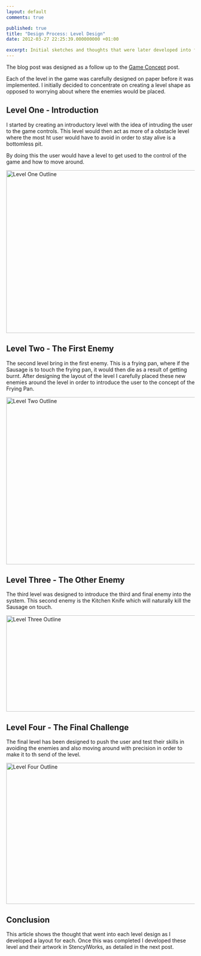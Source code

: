 ```yaml
---
layout: default
comments: true

published: true
title: "Design Process: Level Design"
date: 2012-03-27 22:25:39.000000000 +01:00

excerpt: Initial sketches and thoughts that were later developed into full levels for the game. 
---
```

The blog post was designed as a follow up to the [Game Concept](http://danielgroves.net/2012/03/game-concept/ "Game Concept") post.

Each of the level in the game was carefully designed on paper before it was implemented. I initially decided to concentrate on creating a level shape as opposed to worrying about where the enemies would be placed.

## Level One - Introduction

I started by creating an introductory level with the idea of intruding the user to the game controls. This level would then act as more of a obstacle level where the most ht user would have to avoid in order to stay alive is a bottomless pit.

By doing this the user would have a level to get used to the control of the game and how to move around.

[<img class="size-large wp-image-838" title="Level One Outline" src="http://danielgroves.net/wp-content/uploads/2012/03/DSC_60662-710x435.jpg" alt="Level One Outline" width="710" height="435" />](http://danielgroves.net/wp-content/uploads/2012/03/DSC_60662.jpg)

## Level Two - The First Enemy

The second level bring in the first enemy. This is a frying pan, where if the Sausage is to touch the frying pan, it would then die as a result of getting burnt. After designing the layout of the level I carefully placed these new enemies around the level in order to introduce the user to the concept of the Frying Pan.

[<img class="size-large wp-image-839" title="Level Two Outline" src="http://danielgroves.net/wp-content/uploads/2012/03/DSC_60671-710x447.jpg" alt="Level Two Outline" width="710" height="447" />](http://danielgroves.net/wp-content/uploads/2012/03/DSC_60671.jpg)

## Level Three - The Other Enemy

The third level was designed to introduce the third and final enemy into the system. This second enemy is the Kitchen Knife which will naturally kill the Sausage on touch.

[<img class="size-large wp-image-840" title="Level Three Outline" src="http://danielgroves.net/wp-content/uploads/2012/03/DSC_60681-710x257.jpg" alt="Level Three Outline" width="710" height="257" />](http://danielgroves.net/wp-content/uploads/2012/03/DSC_60681.jpg)

## Level Four - The Final Challenge

The final level has been designed to push the user and test their skills in avoiding the enemies and also moving around with precision in order to make it to th send of the level.

[<img class="size-large wp-image-841" title="Level Four Outline" src="http://danielgroves.net/wp-content/uploads/2012/03/DSC_60691-710x377.jpg" alt="Level Four Outline" width="710" height="377" />](http://danielgroves.net/wp-content/uploads/2012/03/DSC_60691.jpg)

## Conclusion

This article shows the thought that went into each level design as I developed a layout for each. Once this was completed I developed these level and their artwork in StencylWorks, as detailed in the next post.
